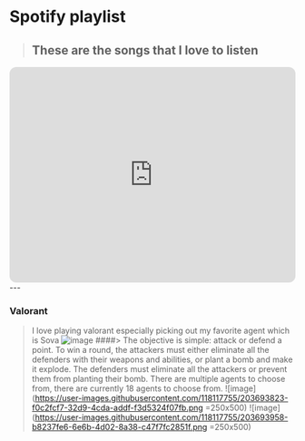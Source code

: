 # Spotify playlist


> ## These are the songs that I love to listen
<iframe style="border-radius:12px" src="https://open.spotify.com/embed/playlist/6QYcaG39GJ3HXBtti9GjK1?utm_source=generator" width="100%" height="380" frameBorder="0" allowfullscreen="" allow="autoplay; clipboard-write; encrypted-media; fullscreen; picture-in-picture" loading="lazy"></iframe>
---

### Valorant
> I love playing valorant especially picking out my favorite agent which is Sova
![image](https://user-images.githubusercontent.com/118117755/203693391-894065b4-8aa7-4ceb-908c-3d1c4b476fb3.png)
####> The objective is simple: attack or defend a point. To win a round, the attackers must either eliminate all the defenders with their weapons and abilities, or plant a bomb and make it explode. The defenders must eliminate all the attackers or prevent them from planting their bomb.
> There are multiple agents to choose from, there are currently 18 agents to choose from. 
![image](https://user-images.githubusercontent.com/118117755/203693823-f0c2fcf7-32d9-4cda-addf-f3d5324f07fb.png =250x500)
![image](https://user-images.githubusercontent.com/118117755/203693958-b8237fe6-6e6b-4d02-8a38-c47f7fc2851f.png =250x500)

